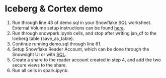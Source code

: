 # Iceberg & Cortex demo

1. Run through line 43 of demo.sql in your Snowflake SQL worksheet. External Volume setup instructions can be found [here](https://docs.snowflake.com/en/user-guide/tables-iceberg-configure-external-volume#configure-an-external-volume-for-amazon-s3).
2. Run through snowpark.ipynb cells, and stop after writing jan_df to the Iceberg table (save_as_table).
3. Continue running demo.sql through line 61.
4. Setup Snowflake Reader Account, which can be done through the Snowsight UI or with [SQL](https://docs.snowflake.com/en/user-guide/data-sharing-reader-create#ddl-for-reader-accounts).
5. Create a share to the reader account created in step 4, and add the two secure views to the share.
6. Run all cells in spark.ipynb.
